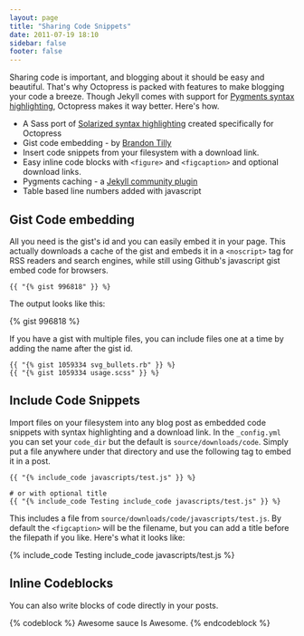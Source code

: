```yaml
---
layout: page
title: "Sharing Code Snippets"
date: 2011-07-19 18:10
sidebar: false
footer: false
---
```


Sharing code is important, and blogging about it should be easy and beautiful.
That's why Octopress is packed with features to make blogging your code a breeze.
Though Jekyll comes with support for [Pygments syntax highlighting](http://pygments.org),
Octopress makes it way better. Here's how.

- A Sass port of [Solarized syntax highlighting](http://ethanschoonover.com/solarized) created specifically for Octopress
- Gist code embedding - by [Brandon Tilly](https://gist.github.com/1027674)
- Insert code snippets from your filesystem with a download link.
- Easy inline code blocks with `<figure>` and `<figcaption>` and optional download links.
- Pygments caching - a [Jekyll community plugin](https://github.com/rsim/blog.rayapps.com/blob/master/_plugins/pygments_cache_patch.rb)
- Table based line numbers added with javascript

## Gist Code embedding
All you need is the gist's id and you can easily embed it in your page. This actually downloads a cache of the gist and embeds it in a `<noscript>` tag for RSS
readers and search engines, while still using Github's javascript gist embed code for browsers.

    {{ "{% gist 996818" }} %}

The output looks like this:

{% gist 996818 %}

If you have a gist with multiple files, you can include files one at a time by adding the name after the gist id.

    {{ "{% gist 1059334 svg_bullets.rb" }} %}
    {{ "{% gist 1059334 usage.scss" }} %}

## Include Code Snippets
Import files on your filesystem into any blog post as embedded code snippets with syntax highlighting and a download link.
In the `_config.yml` you can set your `code_dir` but the default is `source/downloads/code`. Simply put a file anywhere under that directory and
use the following tag to embed it in a post.

    {{ "{% include_code javascripts/test.js" }} %}

    # or with optional title
    {{ "{% include_code Testing include_code javascripts/test.js" }} %}

This includes a file from `source/downloads/code/javascripts/test.js`. By default the `<figcaption>` will be the filename, but you can add a title before the filepath if you like.
Here's what it looks like:

{% include_code Testing include_code javascripts/test.js %}

## Inline Codeblocks
You can also write blocks of code directly in your posts.

{% codeblock %}
Awesome sauce Is Awesome.
{% endcodeblock %}
